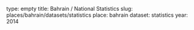 type: empty
title: Bahrain / National Statistics
slug: places/bahrain/datasets/statistics
place: bahrain
dataset: statistics
year: 2014
